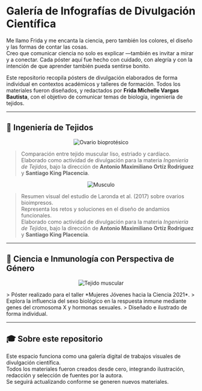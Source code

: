 #  Galería de Infografías de Divulgación Científica

Me llamo Frida y me encanta la ciencia, pero también los colores, el diseño y las formas de contar las cosas.  
Creo que comunicar ciencia no solo es explicar —también es invitar a mirar y a conectar.
Cada póster aquí fue hecho con cuidado, con alegría y con la intención de que aprender también pueda sentirse bonito.

Este repositorio recopila pósters de divulgación elaborados de forma individual en contextos académicos y talleres de formación. Todos los materiales fueron diseñados, y redactados por **Frida Michelle Vargas Bautista**, con el objetivo de comunicar temas de biología, ingeniería de tejidos.

---
## 🧬 Ingeniería de Tejidos

<p align="center">
  <img src="https://github.com/user-attachments/assets/a74c9ba7-f5b4-4e7b-8e6d-bfdca9a0ef81" alt="Ovario bioprotésico" />
</p>

> Comparación entre tejido muscular liso, estriado y cardíaco.  
> Elaborado como actividad de divulgación para la materia *Ingeniería de Tejidos*, bajo la dirección de **Antonio Maximiliano Ortíz Rodríguez** y **Santiago King Placencia**.

<p align="center">
  <img src="https://github.com/user-attachments/assets/e3e687f3-8dbd-472f-8c82-87ea1476762c" alt="Musculo" />
</p>

> Resumen visual del estudio de Laronda et al. (2017) sobre ovarios bioimpresos.  
> Representa los retos y soluciones en el diseño de andamios funcionales.  
> Elaborado como actividad de divulgación para la materia *Ingeniería de Tejidos*, bajo la dirección de **Antonio Maximiliano Ortíz Rodríguez** y **Santiago King Placencia**.
---

## 🌸 Ciencia e Inmunología con Perspectiva de Género
<p align="center">
  <img src="https://github.com/user-attachments/assets/63b11c17-5384-4c10-8560-1327f42d565a" alt="Tejido muscular" />
</p>
> Póster realizado para el taller *Mujeres Jóvenes hacia la Ciencia 2021*.  
> Explora la influencia del sexo biológico en la respuesta inmune mediante genes del cromosoma X y hormonas sexuales.  
> Diseñado e ilustrado de forma individual.

---

## 🎓 Sobre este repositorio

Este espacio funciona como una galería digital de trabajos visuales de divulgación científica.  
Todos los materiales fueron creados desde cero, integrando ilustración, redacción y selección de fuentes por la autora.  
Se seguirá actualizando conforme se generen nuevos materiales.
